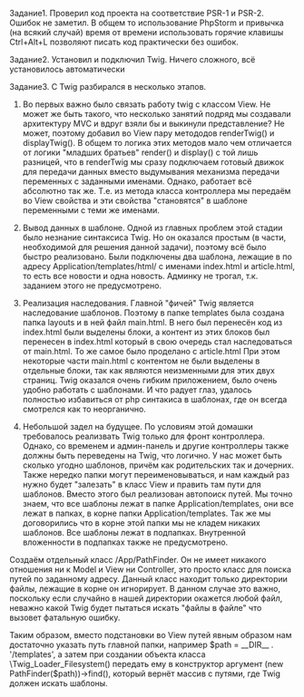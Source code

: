 Задание1. Проверил код проекта на соответствие PSR-1 и PSR-2. Ошибок не заметил. В общем то использование PhpStorm и привычка
(на всякий случай) время от времени использовать горячие клавишы Ctrl+Alt+L позволяют писать код практически без
ошибок.

Задание2. Установил и подключил Twig. Ничего сложного, всё установилось автоматически

Задание3. С Twig разбирался в несколько этапов.

1. Во первых важно было связать работу twig с классом View. Не может же быть
такого, что несколько занятий подряд мы создавали архитектуру MVC и вдруг взяли бы и выкинули представление? Не может,
поэтому добавил во View пару метододов renderTwig() и displayTwig(). В общем то логика этих методов мало чем отличается от
логики "младших братьев" render() и display() с той лишь разницей, что в renderTwig мы сразу подключаем готовый движок
для передачи данных вместо выдумывания механизма передачи переменных с заданными именами. Однако, работает всё абсолютно
так же. Т.е. из метода класса контроллера мы передаём во View свойства и эти свойства "становятся" в шаблоне переменными
с теми же именами.

2. Вывод данных в шаблоне. Одной из главных проблем этой стадии было незнание синтаксиса Twig. Но он оказался простым
(в части, необходимой для решения данной задачи), поэтому всё было быстро реализовано.
Были подключены два шаблона, лежащие в по адресу Application/templates/html/ с именами index.html и article.html,
то есть все новости и одна новость. Админку не трогал, т.к. заданием этого не предусмотрено.

3. Реализация наследования. Главной "фичей" Twig является наследование шаблонов. Поэтому в папке templates была создана
папка layouts и в ней файл main.html. В него был перенесён код из index.html были выделены блоки, а контент из этих блоков
был перенесен в index.html который в свою очередь стал наследоваться от main.html. То же самое было проделано с article.html
При этом некоторые части main.html с контентом не были выделены в отдельные блоки, так как являются неизменными для этих
двух страниц. Twig оказался очень гибким приложением, было очень удобно работать с шаблонами. И что радует глаз, удалось
полностью избавиться от php синтакиса в шаблонах, где он всегда смотрелся как то неорганично.

4. Небольшой задел на будущее. По условиям этой домашки требовалось реализвать Twig только для фронт контроллера. Однако,
со временем и админ-панель и другие контроллеры также должны быть переведены на Twig, что логично. У нас может быть сколько
угодно шаблонов, причём как родительских так и дочерних. Также нередко папки могут переименовываться, и нам каждый раз
нужно будет "залезать" в класс View и править там пути для шаблонов.
Вместо этого был реализован автопоиск путей.
Мы точно знаем, что все шаблоны лежат в папке Application/templates, они все лежат в папках, в корне папки Application/templates.
Так же мы договорились что в корне этой папки мы не кладем никаких шаблонов. Все шаблоны лежат в подпапках. Внутренной
вложенности в подпапках также не предусмотрено.

Создаём отдельный класс /App/PathFinder. Он не имеет никакого отношения ни к Model и View ни Controller, это просто класс
для поиска путей по заданному адресу.
Данный класс находит только директории файлы, лежащие в корне он игнорирует. В данном случае это важно, поскольку если
случайно в нашей директории окажется любой файл, неважно какой Twig будет пытаться искать "файлы в файле" что вызовет
фатальную ошибку.

Таким образом, вместо подстановки во View путей явным образом нам достаточно указать путь главной папки, например $path =
__DIR__ . '/templates', а затем при создании объекта класса \Twig_Loader_Filesystem() передать ему в конструктор
аргумент (new PathFinder($path))->find(), который вернёт массив с путями, где Twig должен искать шаблоны.